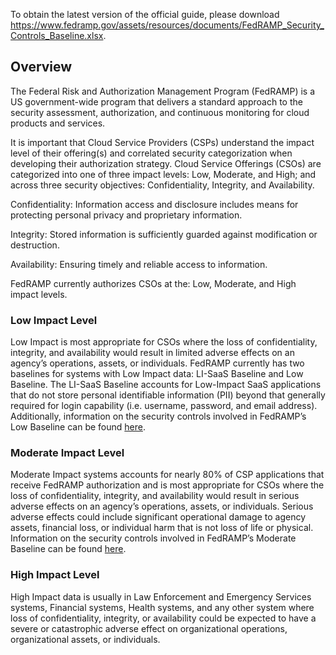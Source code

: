 To obtain the latest version of the official guide, please download https://www.fedramp.gov/assets/resources/documents/FedRAMP_Security_Controls_Baseline.xlsx.

## Overview

The Federal Risk and Authorization Management Program (FedRAMP) is a US government-wide program that delivers a standard approach to the security assessment, authorization, and continuous monitoring for cloud products and services.

It is important that Cloud Service Providers (CSPs) understand the impact level of their offering(s) and correlated security categorization when developing their authorization strategy.
Cloud Service Offerings (CSOs) are categorized into one of three impact levels: Low, Moderate, and High; and across three security objectives: Confidentiality, Integrity, and Availability.

Confidentiality: Information access and disclosure includes means for protecting personal privacy and proprietary information.

Integrity: Stored information is sufficiently guarded against modification or destruction.

Availability: Ensuring timely and reliable access to information.

FedRAMP currently authorizes CSOs at the: Low, Moderate, and High impact levels.

### Low Impact Level

Low Impact is most appropriate for CSOs where the loss of confidentiality, integrity, and availability would result in limited adverse effects on an agency’s operations, assets, or individuals. FedRAMP currently has two baselines for systems with Low Impact data: LI-SaaS Baseline and Low Baseline. The LI-SaaS Baseline accounts for Low-Impact SaaS applications that do not store personal identifiable information (PII) beyond that generally required for login capability (i.e. username, password, and email address). Additionally, information on the security controls involved in FedRAMP’s Low Baseline can be found [here](https://www.fedramp.gov/assets/resources/documents/FedRAMP_Low_Security_Controls.xlsx).

### Moderate Impact Level

Moderate Impact systems accounts for nearly 80% of CSP applications that receive FedRAMP authorization and is most appropriate for CSOs where the loss of confidentiality, integrity, and availability would result in serious adverse effects on an agency’s operations, assets, or individuals. Serious adverse effects could include significant operational damage to agency assets, financial loss, or individual harm that is not loss of life or physical. Information on the security controls involved in FedRAMP’s Moderate Baseline can be found [here](https://www.fedramp.gov/assets/resources/documents/FedRAMP_Moderate_Security_Controls.xlsx).

### High Impact Level

High Impact data is usually in Law Enforcement and Emergency Services systems, Financial systems, Health systems, and any other system where loss of confidentiality, integrity, or availability could be expected to have a severe or catastrophic adverse effect on organizational operations, organizational assets, or individuals.
